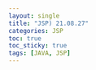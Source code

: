 ```yaml
---
layout: single
title: "JSP) 21.08.27"
categories: JSP
toc: true
toc_sticky: true
tags: [JAVA, JSP]
---
```


